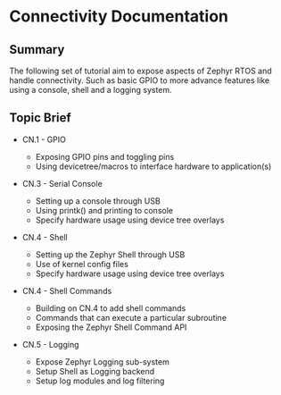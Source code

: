 # Connectivity Documentation

## Summary

The following set of tutorial aim to expose aspects of Zephyr RTOS and handle connectivity. Such as basic GPIO to more advance features like using a console, shell and a logging system.

## Topic Brief
* CN.1 - GPIO
  * Exposing GPIO pins and toggling pins
  * Using devicetree/macros to interface hardware to application(s)

* CN.3 - Serial Console
  * Setting up a console through USB
  * Using printk() and printing to console
  * Specify hardware usage using device tree overlays

* CN.4 - Shell
  * Setting up the Zephyr Shell through USB
  * Use of kernel config files
  * Specify hardware usage using device tree overlays

* CN.4 - Shell Commands
  * Building on CN.4 to add shell commands
  * Commands that can execute a particular subroutine
  * Exposing the Zephyr Shell Command API

* CN.5 - Logging
  * Expose Zephyr Logging sub-system
  * Setup Shell as Logging backend
  * Setup log modules and log filtering